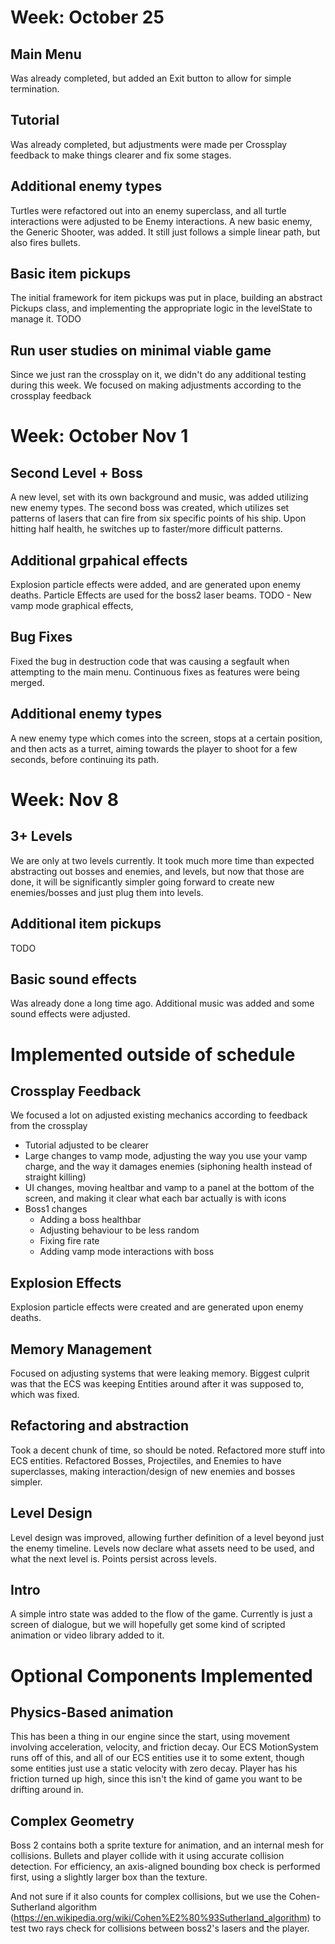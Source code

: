 # Week: October 25

## Main Menu
Was already completed, but added an Exit button to allow for simple termination.

## Tutorial
Was already completed, but adjustments were made per Crossplay feedback to make things clearer and fix some stages.

## Additional enemy types
Turtles were refactored out into an enemy superclass, and all turtle interactions were adjusted to be Enemy interactions.
A new basic enemy, the Generic Shooter, was added. It still just follows a simple linear path, but also fires bullets.

## Basic item pickups
The initial framework for item pickups was put in place, building an abstract Pickups class, and implementing the
appropriate logic in the levelState to manage it.
TODO 

## Run user studies on minimal viable game
Since we just ran the crossplay on it, we didn't do any additional testing during this week. We focused on making adjustments according to the crossplay feedback


# Week: October Nov 1

## Second Level + Boss
A new level, set with its own background and music, was added utilizing new enemy types.
The second boss was created, which utilizes set patterns of lasers that can fire from six specific points
of his ship. Upon hitting half health, he switches up to faster/more difficult patterns.


## Additional grpahical effects
Explosion particle effects were added, and are generated upon enemy deaths.
Particle Effects are used for the boss2 laser beams.
TODO - New vamp mode graphical effects,

## Bug Fixes
Fixed the bug in destruction code that was causing a segfault when attempting to the main menu. 
Continuous fixes as features were being merged.

## Additional enemy types
A new enemy type which comes into the screen, stops at a certain position, and then acts as a turret, 
aiming towards the player to shoot for a few seconds, before continuing its path.

# Week: Nov 8

## 3+ Levels
We are only at two levels currently. It took much more time than expected abstracting out bosses and enemies, and levels,
but now that those are done, it will be significantly simpler going forward to create new enemies/bosses and just plug them into levels.


## Additional item pickups
TODO

## Basic sound effects
Was already done a long time ago. Additional music was added and some sound effects were adjusted.


# Implemented outside of schedule

## Crossplay Feedback

We focused a lot on adjusted existing mechanics according to feedback from the crossplay

- Tutorial adjusted to be clearer
- Large changes to vamp mode, adjusting the way you use your vamp charge, and the way it damages enemies (siphoning health instead of straight killing)
- UI changes, moving healtbar and vamp to a panel at the bottom of the screen, and making it clear what each bar actually is with icons
- Boss1 changes
    - Adding a boss healthbar
    - Adjusting behaviour to be less random
    - Fixing fire rate
    - Adding vamp mode interactions with boss

## Explosion Effects
Explosion particle effects were created and are generated upon enemy deaths.

## Memory Management
Focused on adjusting systems that were leaking memory. 
Biggest culprit was that the ECS was keeping Entities around after it was supposed to, which was fixed.

## Refactoring and abstraction
Took a decent chunk of time, so should be noted. 
Refactored more stuff into ECS entities. 
Refactored Bosses, Projectiles, and Enemies to have superclasses, making interaction/design of new enemies and bosses simpler.

## Level Design
Level design was improved, allowing further definition of a level beyond just the enemy timeline. 
Levels now declare what assets need to be used, and what the next level is. Points persist across levels.

## Intro
A simple intro state was added to the flow of the game. Currently is just a screen of dialogue, but we will hopefully
get some kind of scripted animation or video library added to it.


# Optional Components Implemented

## Physics-Based animation
This has been a thing in our engine since the start, using movement involving 
acceleration, velocity, and friction decay.
Our ECS MotionSystem runs off of this, and all of our ECS entities use it to some extent, 
though some entities just use a static velocity with zero decay. 
Player has his friction turned up high, since this isn't the kind of game you want to be drifting around in.


## Complex Geometry
Boss 2 contains both a sprite texture for animation, and an internal mesh for collisions.
Bullets and player collide with it using accurate collision detection. 
For efficiency, an axis-aligned bounding box check is performed first, using a slightly larger box than the texture.

And not sure if it also counts for complex collisions, but we use the Cohen-Sutherland algorithm (https://en.wikipedia.org/wiki/Cohen%E2%80%93Sutherland_algorithm)
to test two rays check for collisions between boss2's lasers and the player.